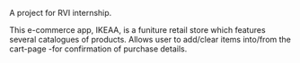 A project for RVI internship.

This e-commerce app, IKEAA, is a funiture retail store which features several catalogues of products.
Allows user to add/clear items into/from the cart-page -for confirmation of purchase details.
